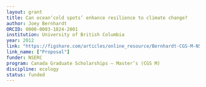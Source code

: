 ```yaml
---
layout: grant
title: Can ocean‘cold spots’ enhance resilience to climate change?
author: Joey Bernhardt
ORCID: 0000-0003-1824-2801
institution: University of British Columbia
year: 2012
link: "https://figshare.com/articles/online_resource/Bernhardt-CGS-M-NSERC_pdf/17058125"
link_name: ["Proposal"]
funder: NSERC
program: Canada Graduate Scholarships – Master’s (CGS M)
discipline: ecology
status: funded
---
```

